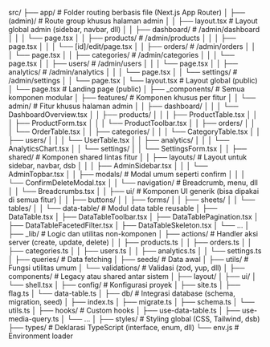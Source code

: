 src/
├── app/                         # Folder routing berbasis file (Next.js App Router)
│   ├── (admin)/                # Route group khusus halaman admin
│   │   ├── layout.tsx         # Layout global admin (sidebar, navbar, dll)
│   │   ├── dashboard/         # /admin/dashboard
│   │   │   └── page.tsx
│   │   ├── products/          # /admin/products
│   │   │   ├── page.tsx
│   │   │   └── [id]/edit/page.tsx
│   │   ├── orders/            # /admin/orders
│   │   │   └── page.tsx
│   │   ├── categories/        # /admin/categories
│   │   │   └── page.tsx
│   │   ├── users/             # /admin/users
│   │   │   └── page.tsx
│   │   ├── analytics/         # /admin/analytics
│   │   │   └── page.tsx
│   │   └── settings/          # /admin/settings
│   │       └── page.tsx
│   └── layout.tsx             # Layout global (public)
│   └── page.tsx               # Landing page (public)
│
├── _components/                # Semua komponen modular
│   ├── features/               # Komponen khusus per fitur
│   │   └── admin/              # Fitur khusus halaman admin
│   │       ├── dashboard/
│   │       │   └── DashboardOverview.tsx
│   │       ├── products/
│   │       │   ├── ProductTable.tsx
│   │       │   ├── ProductForm.tsx
│   │       │   └── ProductToolbar.tsx
│   │       ├── orders/
│   │       │   └── OrderTable.tsx
│   │       ├── categories/
│   │       │   └── CategoryTable.tsx
│   │       ├── users/
│   │       │   └── UserTable.tsx
│   │       ├── analytics/
│   │       │   └── AnalyticsChart.tsx
│   │       └── settings/
│   │           └── SettingsForm.tsx
│
│   ├── shared/                 # Komponen shared lintas fitur
│   │   ├── layouts/            # Layout untuk sidebar, navbar, dsb
│   │   │   ├── AdminSidebar.tsx
│   │   │   └── AdminTopbar.tsx
│   │   ├── modals/             # Modal umum seperti confirm
│   │   │   └── ConfirmDeleteModal.tsx
│   │   └── navigation/         # Breadcrumb, menu, dll
│   │       └── Breadcrumbs.tsx
│
│   ├── ui/                     # Komponen UI generik (bisa dipakai di semua fitur)
│   │   ├── buttons/
│   │   ├── forms/
│   │   ├── sheets/
│   │   └── tables/
│
│   └── data-table/             # Modul data table reusable
│       ├── DataTable.tsx
│       ├── DataTableToolbar.tsx
│       ├── DataTablePagination.tsx
│       ├── DataTableFacetedFilter.tsx
│       ├── DataTableSkeleton.tsx
│       └── ...
│
├── _lib/                       # Logic dan utilitas non-komponen
│   ├── actions/                # Handler aksi server (create, update, delete)
│   │   ├── products.ts
│   │   ├── orders.ts
│   │   ├── categories.ts
│   │   ├── users.ts
│   │   ├── analytics.ts
│   │   └── settings.ts
│   ├── queries/                # Data fetching
│   ├── seeds/                  # Data awal
│   ├── utils/                  # Fungsi utilitas umum
│   └── validations/            # Validasi (zod, yup, dll)
│
├── components/                 # Legacy atau shared antar sistem
│   ├── layout/
│   ├── ui/
│   └── shell.tsx
│
├── config/                     # Konfigurasi proyek
│   ├── site.ts
│   ├── flag.ts
│   └── data-table.ts
│
├── db/                         # Integrasi database (schema, migration, seed)
│   ├── index.ts
│   ├── migrate.ts
│   ├── schema.ts
│   └── utils.ts
│
├── hooks/                      # Custom hooks
│   ├── use-data-table.ts
│   ├── use-media-query.ts
│   └── ...
│
├── styles/                     # Styling global (CSS, Tailwind, dsb)
├── types/                      # Deklarasi TypeScript (interface, enum, dll)
└── env.js                      # Environment loader
